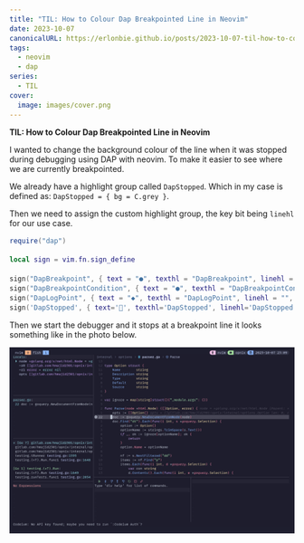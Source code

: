 ```yaml
---
title: "TIL: How to Colour Dap Breakpointed Line in Neovim"
date: 2023-10-07
canonicalURL: https://erlonbie.github.io/posts/2023-10-07-til-how-to-colour-dap-breakpointed-line-in-neovim
tags:
  - neovim
  - dap
series:
  - TIL
cover:
  image: images/cover.png
---
```


**TIL: How to Colour Dap Breakpointed Line in Neovim**

I wanted to change the background colour of the line when it was stopped during debugging using DAP with neovim.
To make it easier to see where we are currently breakpointed.

We already have a highlight group called `DapStopped`. Which in my case is defined as:
`DapStopped = { bg = C.grey }`.

Then we need to assign the custom highlight group, the key bit being `linehl` for our use case.

```lua {hl_lines=[8]}
require("dap")

local sign = vim.fn.sign_define

sign("DapBreakpoint", { text = "●", texthl = "DapBreakpoint", linehl = "", numhl = ""})
sign("DapBreakpointCondition", { text = "●", texthl = "DapBreakpointCondition", linehl = "", numhl = ""})
sign("DapLogPoint", { text = "◆", texthl = "DapLogPoint", linehl = "", numhl = ""})
sign('DapStopped', { text='', texthl='DapStopped', linehl='DapStopped', numhl= 'DapStopped' })
```

Then we start the debugger and it stops at a breakpoint line it looks something like in the photo below.

![Debugging](images/debug.png)

